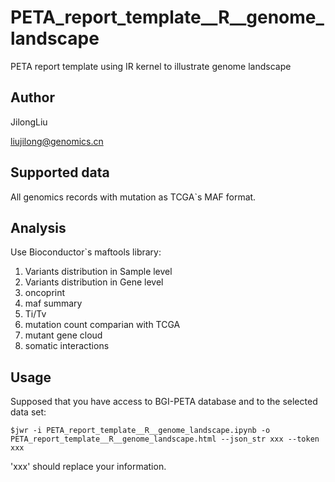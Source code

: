 # PETA_report_template__R__genome_landscape
PETA report template using IR kernel to illustrate genome landscape

## Author
JilongLiu

liujilong@genomics.cn

## Supported data
All genomics records with mutation as TCGA`s MAF format.

## Analysis
Use Bioconductor`s maftools library:
1. Variants distribution in Sample level
1. Variants distribution in Gene level
1. oncoprint
1. maf summary
1. Ti/Tv 
1. mutation count comparian with TCGA
1. mutant gene cloud
1. somatic interactions


## Usage
Supposed that you have access to BGI-PETA database and to the selected data set:
```
$jwr -i PETA_report_template__R__genome_landscape.ipynb -o PETA_report_template__R__genome_landscape.html --json_str xxx --token xxx
```
'xxx' should replace your information.

